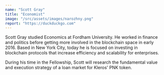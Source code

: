 ```yaml
---
name: "Scott Gray"
title: "Economist"
image: "/src/assets/images/narozhny.png"
report: "https://duckduckgo.com"
---
```


Scott Gray studied Economics at Fordham University. He worked in finance and politics before getting more involved in the blockchain space in early 2016. Based in New York City, today he is focused on investing in blockchain protocols that increase efficiency and scalability for enterprises.

During his time in the Fellowship, Scott will research the fundamental value and execution strategy of a loan market for Kleros' PNK token.
